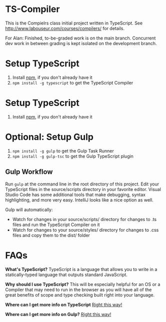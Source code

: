 TS-Compiler
=====================

This is the Compielrs class initial project written in TypeScript.
See http://www.labouseur.com/courses/compilers/ for details.


For Alan:
Finished, to-be-graded work is on the main branch. Concurrent dev work in between grading is kept isolated on the development branch.


Setup TypeScript
================
1. Install [npm](https://www.npmjs.org/), if you don't already have it
1. `npm install -g typescript` to get the TypeScript Compiler


Setup TypeScript
================
1. Install [npm](https://www.npmjs.org/), if you don't already have it


Optional: Setup Gulp 
====================
1. `npm install -g gulp` to get the Gulp Task Runner
1. `npm install -g gulp-tsc` to get the Gulp TypeScript plugin

Gulp Workflow
------------

Run `gulp` at the command line in the root directory of this project. 
Edit your TypeScript files in the source/scripts directory in your favorite editor. Visual Studio Code has some additional tools that make debugging, syntax highlighting, and more very easy. 
IntelliJ looks like a nice option as well.

Gulp will automatically:
* Watch for changes in your source/scripts/ directory for changes to .ts files and run the TypeScript Compiler on it
* Watch for changes to your source/styles/ directory for changes to .css files and copy them to the dist/ folder

FAQs
==================

**What's TypeScript?**
TypeScript is a language that allows you to write in a statically-typed language that outputs standard JavaScript.

**Why should I use TypeScript?**
This will be especially helpful for an OS or a Compiler that may need to run in the browser as you will have all of the great benefits of scope and type checking built right into your language.

**Where can I get more info on TypeScript**
[Right this way!](http://www.typescriptlang.org/)

**Where can I get more info on Gulp?**
[Right this way!](http://gulpjs.com/)
